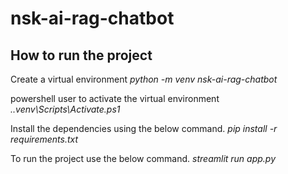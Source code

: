 # nsk-ai-rag-chatbot

## How to run the project

Create a virtual environment
*python -m venv nsk-ai-rag-chatbot*

powershell user to activate the virtual environment
*.\.venv\Scripts\Activate.ps1*

Install the dependencies using the below command.
*pip install -r requirements.txt*

To run the project use the below command.
*streamlit run app.py*
